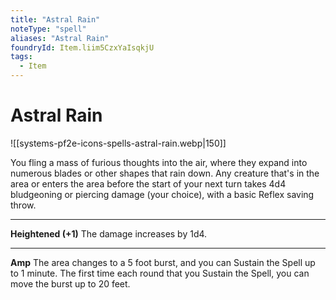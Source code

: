 ```yaml
---
title: "Astral Rain"
noteType: "spell"
aliases: "Astral Rain"
foundryId: Item.liim5CzxYaIsqkjU
tags:
  - Item
---
```


# Astral Rain
![[systems-pf2e-icons-spells-astral-rain.webp|150]]

You fling a mass of furious thoughts into the air, where they expand into numerous blades or other shapes that rain down. Any creature that's in the area or enters the area before the start of your next turn takes 4d4 bludgeoning or piercing damage (your choice), with a basic Reflex saving throw.

* * *

**Heightened (+1)** The damage increases by 1d4.

* * *

**Amp** The area changes to a 5 foot burst, and you can Sustain the Spell up to 1 minute. The first time each round that you Sustain the Spell, you can move the burst up to 20 feet.
